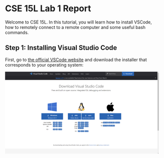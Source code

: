 # CSE 15L Lab 1 Report

Welcome to CSE 15L. In this tutorial, you will learn how to install VSCode, how to remotely connect to a remote computer and some useful bash commands. 

## Step 1: Installing Visual Studio Code
First, go to [the official VSCode website](https://code.visualstudio.com/) and download the installer that corresponds to your operating system:

<img src="lab1_pic1.png"
     alt="Markdown Monster icon"
     style="float: left; margin-right: 10px;" />
